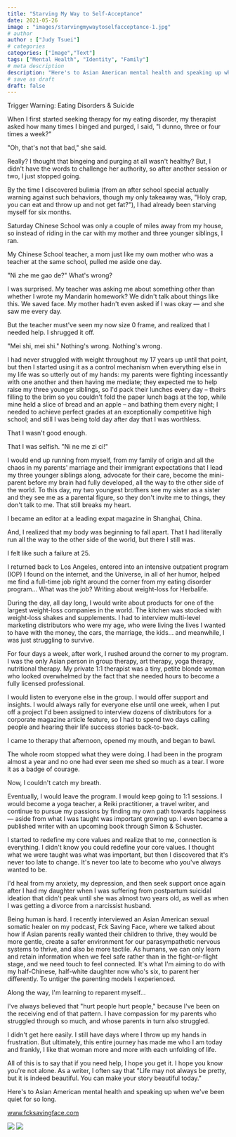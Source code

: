 ```yaml
---
title: "Starving My Way to Self-Acceptance"
date: 2021-05-26
image : "images/starvingmywaytoselfacceptance-1.jpg"
# author
author : ["Judy Tsuei"]
# categories
categories: ["Image","Text"]
tags: ["Mental Health", "Identity", "Family"]
# meta description
description: "Here's to Asian American mental health and speaking up when we've been quiet for so long."
# save as draft
draft: false
---
```


Trigger Warning: Eating Disorders & Suicide

When I first started seeking therapy for my eating disorder, my therapist asked how many times I binged and purged, I said, "I dunno, three or four times a week?" 

"Oh, that's not that bad," she said. 

Really? I thought that bingeing and purging at all wasn't healthy? But, I didn't have the words to challenge her authority, so after another session or two, I just stopped going.

By the time I discovered bulimia (from an after school special actually warning against such behaviors, though my only takeaway was, "Holy crap, you can eat and throw up and not get fat?"), I had already been starving myself for six months. 

Saturday Chinese School was only a couple of miles away from my house, so instead of riding in the car with my mother and three younger siblings, I ran. 

My Chinese School teacher, a mom just like my own mother who was a teacher at the same school, pulled me aside one day. 

"Ni zhe me gao de?" What's wrong? 

I was surprised. My teacher was asking me about something other than whether I wrote my Mandarin homework? We didn't talk about things like this. We saved face. My mother hadn't even asked if I was okay — and she saw me every day.

But the teacher must've seen my now size 0 frame, and realized that I needed help. I shrugged it off. 

"Mei shi, mei shi." Nothing's wrong. Nothing's wrong.

I had never struggled with weight throughout my 17 years up until that point, but then I started using it as a control mechanism when everything else in my life was so utterly out of my hands: my parents were fighting incessantly with one another and then having me mediate; they expected me to help raise my three younger siblings, so I'd pack their lunches every day – theirs filling to the brim so you couldn't fold the paper lunch bags at the top, while mine held a slice of bread and an apple – and bathing them every night; I needed to achieve perfect grades at an exceptionally competitive high school; and still I was being told day after day that I was worthless. 

That I wasn't good enough.

That I was selfish. "Ni ne me zi ci!"

I would end up running from myself, from my family of origin and all the chaos in my parents' marriage and their immigrant expectations that I lead my three younger siblings along, advocate for their care, become the mini-parent before my brain had fully developed, all the way to the other side of the world. To this day, my two youngest brothers see my sister as a sister and they see me as a parental figure, so they don't invite me to things, they don't talk to me. That still breaks my heart.

I became an editor at a leading expat magazine in Shanghai, China. 

And, I realized that my body was beginning to fall apart. That I had literally run all the way to the other side of the world, but there I still was. 

I felt like such a failure at 25.

I returned back to Los Angeles, entered into an intensive outpatient program (IOP) I found on the internet, and the Universe, in all of her humor, helped me find a full-time job right around the corner from my eating disorder program...
What was the job? Writing about weight-loss for Herbalife.

During the day, all day long, I would write about products for one of the largest weight-loss companies in the world. The kitchen was stocked with weight-loss shakes and supplements. I had to interview multi-level marketing distributors who were my age, who were living the lives I wanted to have with the money, the cars, the marriage, the kids... and meanwhile, I was just struggling to survive.

For four days a week, after work, I rushed around the corner to my program. I was the only Asian person in group therapy, art therapy, yoga therapy, nutritional therapy. My private 1:1 therapist was a tiny, petite blonde woman who looked overwhelmed by the fact that she needed hours to become a fully licensed professional.

I would listen to everyone else in the group. I would offer support and insights. I would always rally for everyone else until one week, when I put off a project I'd been assigned to interview dozens of distributors for a corporate magazine article feature, so I had to spend two days calling people and hearing their life success stories back-to-back. 

I came to therapy that afternoon, opened my mouth, and began to bawl.

The whole room stopped what they were doing. I had been in the program almost a year and no one had ever seen me shed so much as a tear. I wore it as a badge of courage. 

Now, I couldn't catch my breath.

Eventually, I would leave the program. I would keep going to 1:1 sessions. I would become a yoga teacher, a Reiki practitioner, a travel writer, and continue to pursue my passions by finding my own path towards happiness — aside from what I was taught was important growing up. I even became a published writer with an upcoming book through Simon & Schuster.

I started to redefine my core values and realize that to me, connection is everything. I didn't know you could redefine your core values. I thought what we were taught was what was important, but then I discovered that it's never too late to change. It's never too late to become who you've always wanted to be.

I'd heal from my anxiety, my depression, and then seek support once again after I had my daughter when I was suffering from postpartum suicidal ideation that didn't peak until she was almost two years old, as well as when I was getting a divorce from a narcissist husband.

Being human is hard. I recently interviewed an Asian American sexual somatic healer on my podcast, Fck Saving Face, where we talked about how if Asian parents really wanted their children to thrive, they would be more gentle, create a safer environment for our parasympathetic nervous systems to thrive, and also be more tactile. As humans, we can only learn and retain information when we feel safe rather than in the fight-or-flight stage, and we need touch to feel connected. It's what I'm aiming to do with my half-Chinese, half-white daughter now who's six, to parent her differently. To untiger the parenting models I experienced.

Along the way, I'm learning to reparent myself... 

I've always believed that "hurt people hurt people," because I've been on the receiving end of that pattern. I have compassion for my parents who struggled through so much, and whose parents in turn also struggled. 

I didn't get here easily. I still have days where I throw up my hands in frustration. But ultimately, this entire journey has made me who I am today and frankly, I like that woman more and more with each unfolding of life.

All of this is to say that if you need help, I hope you get it. I hope you know you're not alone. As a writer, I often say that "Life may not always be pretty, but it is indeed beautiful. You can make your story beautiful today."

Here's to Asian American mental health and speaking up when we've been quiet for so long.

www.fcksavingface.com


<img src="/images/starvingmywaytoselfacceptance-2.jpg"/>

<img src="/images/starvingmywaytoselfacceptance-3.jpg"/>
